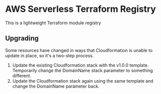 # AWS Serverless Terraform Registry

This is a lightweight Terraform module registry

## Upgrading

Some resources have changed in ways that Cloudformation is unable to update in place, so it's a two-step process.

1. Update the existing Cloudformation stack with the v1.0.0 template. Temporarily change the DomainName stack parameter
   to something different.
2. Update the Cloudformation stack again using the same template and change the DomainName parameter back.